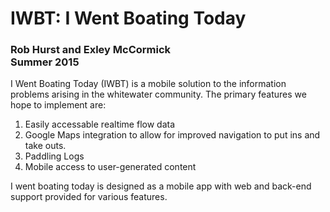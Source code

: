 # IWBT: I Went Boating Today
<h3>Rob Hurst and Exley McCormick<br>
Summer 2015</h3>

I Went Boating Today (IWBT) is a mobile solution to the information problems arising in the whitewater community. The primary features we hope to implement are:
<ol>
	<li>Easily accessable realtime flow data
	<li>Google Maps integration to allow for improved navigation to put ins and take outs.
	<li>Paddling Logs
	<li>Mobile access to user-generated content
</ol>
I went boating today is designed as a mobile app with web and back-end support provided for various features.